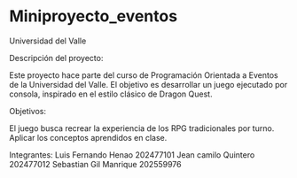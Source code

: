 # Miniproyecto_eventos
Universidad del Valle

Descripción del proyecto:

Este proyecto hace parte del curso de Programación Orientada a Eventos de la Universidad del Valle.
El objetivo es desarrollar un juego ejecutado por consola, inspirado en el estilo clásico de Dragon Quest.

Objetivos:

El juego busca recrear la experiencia de los RPG tradicionales por turno.
Aplicar los conceptos aprendidos en clase.

Integrantes:
Luis Fernando Henao 202477101
Jean camilo Quintero 202477012
Sebastian Gil Manrique 202559976